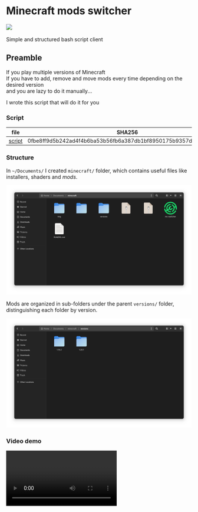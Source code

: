 # Minecraft mods switcher

![](https://skillicons.dev/icons?i=neovim,vscode,bash)

Simple and structured bash script client

## Preamble

If you play multiple versions of Minecraft</br>
If you have to add, remove and move mods every time depending on the desired version</br>
and you are lazy to do it manually...

I wrote this script that will do it for you

### Script

| file                    | SHA256                                                           |
| ----------------------- | ---------------------------------------------------------------- |
| [script](./mc-switcher) | 0fbe8ff9d5b242ad4f4b6ba53b56fb6a387db1bf8950175b9357d34cf0767113 |

### Structure

In `~/Documents/` I created `minecraft/` folder, which contains useful files like installers, shaders and *mods*.

![screenshot: minecraft/](img/dir-minecraft.png)

Mods are organized in sub-folders under the parent `versions/` folder, distinguishing each folder by version.

![screenshot: minecraft/versions/](img/dir-versions.png)

### Video demo

<video src="img/demo.mp4" controls></video>
